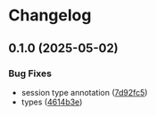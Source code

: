 # Changelog

## 0.1.0 (2025-05-02)


### Bug Fixes

* session type annotation ([7d92fc5](https://github.com/cademirch/snakemake-logger-plugin-sqlite/commit/7d92fc5aa64484237ef01f9bbd782fc6a6044c40))
* types ([4614b3e](https://github.com/cademirch/snakemake-logger-plugin-sqlite/commit/4614b3e83df5cc5d77de676c988eaf39cd8ca909))
